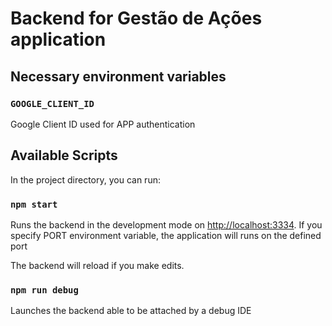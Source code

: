 # Backend for Gestão de Ações application

## Necessary environment variables

### `GOOGLE_CLIENT_ID`
Google Client ID used for APP authentication

## Available Scripts

In the project directory, you can run:

### `npm start`

Runs the backend in the development mode on [http://localhost:3334](http://localhost:3334). If you specify PORT environment variable, the application will runs on the defined port

The backend will reload if you make edits.

### `npm run debug`

Launches the backend able to be attached by a debug IDE